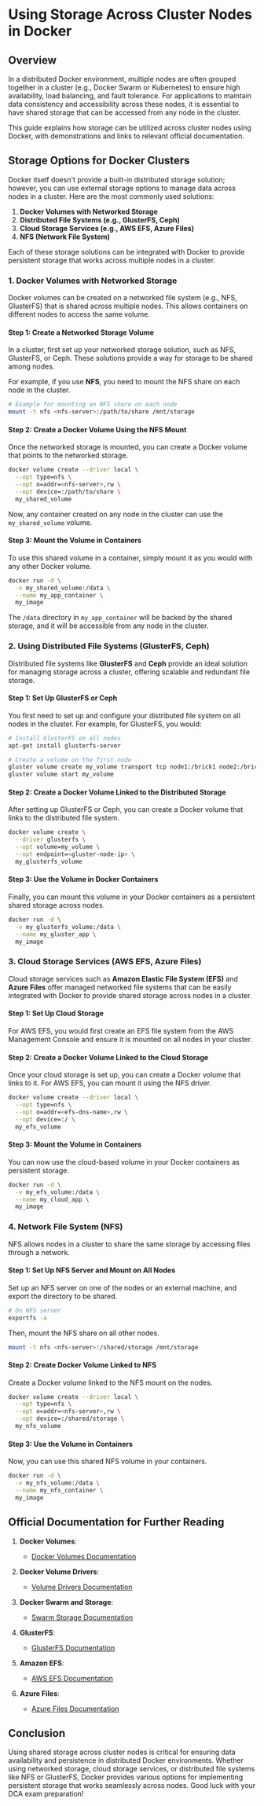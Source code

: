 
# Using Storage Across Cluster Nodes in Docker

## Overview

In a distributed Docker environment, multiple nodes are often grouped together in a cluster (e.g., Docker Swarm or Kubernetes) to ensure high availability, load balancing, and fault tolerance. For applications to maintain data consistency and accessibility across these nodes, it is essential to have shared storage that can be accessed from any node in the cluster.

This guide explains how storage can be utilized across cluster nodes using Docker, with demonstrations and links to relevant official documentation.

## Storage Options for Docker Clusters

Docker itself doesn't provide a built-in distributed storage solution; however, you can use external storage options to manage data across nodes in a cluster. Here are the most commonly used solutions:

1. **Docker Volumes with Networked Storage**
2. **Distributed File Systems (e.g., GlusterFS, Ceph)**
3. **Cloud Storage Services (e.g., AWS EFS, Azure Files)**
4. **NFS (Network File System)**

Each of these storage solutions can be integrated with Docker to provide persistent storage that works across multiple nodes in a cluster.

### 1. Docker Volumes with Networked Storage

Docker volumes can be created on a networked file system (e.g., NFS, GlusterFS) that is shared across multiple nodes. This allows containers on different nodes to access the same volume.

#### Step 1: Create a Networked Storage Volume
In a cluster, first set up your networked storage solution, such as NFS, GlusterFS, or Ceph. These solutions provide a way for storage to be shared among nodes.

For example, if you use **NFS**, you need to mount the NFS share on each node in the cluster.

```bash
# Example for mounting an NFS share on each node
mount -t nfs <nfs-server>:/path/to/share /mnt/storage
```

#### Step 2: Create a Docker Volume Using the NFS Mount

Once the networked storage is mounted, you can create a Docker volume that points to the networked storage.

```bash
docker volume create --driver local \
  --opt type=nfs \
  --opt o=addr=<nfs-server>,rw \
  --opt device=:/path/to/share \
  my_shared_volume
```

Now, any container created on any node in the cluster can use the `my_shared_volume` volume.

#### Step 3: Mount the Volume in Containers

To use this shared volume in a container, simply mount it as you would with any other Docker volume.

```bash
docker run -d \
  -v my_shared_volume:/data \
  --name my_app_container \
  my_image
```

The `/data` directory in `my_app_container` will be backed by the shared storage, and it will be accessible from any node in the cluster.

### 2. Using Distributed File Systems (GlusterFS, Ceph)

Distributed file systems like **GlusterFS** and **Ceph** provide an ideal solution for managing storage across a cluster, offering scalable and redundant file storage.

#### Step 1: Set Up GlusterFS or Ceph

You first need to set up and configure your distributed file system on all nodes in the cluster. For example, for GlusterFS, you would:

```bash
# Install GlusterFS on all nodes
apt-get install glusterfs-server

# Create a volume on the first node
gluster volume create my_volume transport tcp node1:/brick1 node2:/brick2
gluster volume start my_volume
```

#### Step 2: Create a Docker Volume Linked to the Distributed Storage

After setting up GlusterFS or Ceph, you can create a Docker volume that links to the distributed file system.

```bash
docker volume create \
  --driver glusterfs \
  --opt volume=my_volume \
  --opt endpoint=<gluster-node-ip> \
  my_glusterfs_volume
```

#### Step 3: Use the Volume in Docker Containers

Finally, you can mount this volume in your Docker containers as a persistent shared storage across nodes.

```bash
docker run -d \
  -v my_glusterfs_volume:/data \
  --name my_gluster_app \
  my_image
```

### 3. Cloud Storage Services (AWS EFS, Azure Files)

Cloud storage services such as **Amazon Elastic File System (EFS)** and **Azure Files** offer managed networked file systems that can be easily integrated with Docker to provide shared storage across nodes in a cluster.

#### Step 1: Set Up Cloud Storage

For AWS EFS, you would first create an EFS file system from the AWS Management Console and ensure it is mounted on all nodes in your cluster.

#### Step 2: Create a Docker Volume Linked to the Cloud Storage

Once your cloud storage is set up, you can create a Docker volume that links to it. For AWS EFS, you can mount it using the NFS driver.

```bash
docker volume create --driver local \
  --opt type=nfs \
  --opt o=addr=<efs-dns-name>,rw \
  --opt device=:/ \
  my_efs_volume
```

#### Step 3: Mount the Volume in Containers

You can now use the cloud-based volume in your Docker containers as persistent storage.

```bash
docker run -d \
  -v my_efs_volume:/data \
  --name my_cloud_app \
  my_image
```

### 4. Network File System (NFS)

NFS allows nodes in a cluster to share the same storage by accessing files through a network.

#### Step 1: Set Up NFS Server and Mount on All Nodes

Set up an NFS server on one of the nodes or an external machine, and export the directory to be shared.

```bash
# On NFS server
exportfs -a
```

Then, mount the NFS share on all other nodes.

```bash
mount -t nfs <nfs-server>:/shared/storage /mnt/storage
```

#### Step 2: Create Docker Volume Linked to NFS

Create a Docker volume linked to the NFS mount on the nodes.

```bash
docker volume create --driver local \
  --opt type=nfs \
  --opt o=addr=<nfs-server>,rw \
  --opt device=:/shared/storage \
  my_nfs_volume
```

#### Step 3: Use the Volume in Containers

Now, you can use this shared NFS volume in your containers.

```bash
docker run -d \
  -v my_nfs_volume:/data \
  --name my_nfs_container \
  my_image
```

## Official Documentation for Further Reading

1. **Docker Volumes**:
   - [Docker Volumes Documentation](https://docs.docker.com/storage/volumes/)

2. **Docker Volume Drivers**:
   - [Volume Drivers Documentation](https://docs.docker.com/storage/volumes/#volume-drivers)

3. **Docker Swarm and Storage**:
   - [Swarm Storage Documentation](https://docs.docker.com/engine/swarm/storage/)

4. **GlusterFS**:
   - [GlusterFS Documentation](https://docs.gluster.org/en/latest/)

5. **Amazon EFS**:
   - [AWS EFS Documentation](https://docs.aws.amazon.com/efs/latest/ug/Welcome.html)

6. **Azure Files**:
   - [Azure Files Documentation](https://learn.microsoft.com/en-us/azure/storage/files/)

## Conclusion

Using shared storage across cluster nodes is critical for ensuring data availability and persistence in distributed Docker environments. Whether using networked storage, cloud storage services, or distributed file systems like NFS or GlusterFS, Docker provides various options for implementing persistent storage that works seamlessly across nodes.
Good luck with your DCA exam preparation!
